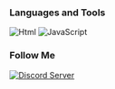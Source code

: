 ### Languages and Tools
![Html](https://img.shields.io/badge/-Html-FF4500?style=for-the-badge&logo=html&logoColor=FF4500)
![JavaScript](https://img.shields.io/badge/-JavaScript-FFD700?style=for-the-badge&logo=JavaScript&logoColor=E9D54D)

### Follow Me
[![Discord Server](https://img.shields.io/badge/-Discord-00CED1?style=for-the-badge&logo=Discord&logoColor=4682B4)](https://gamesserver.cf)
